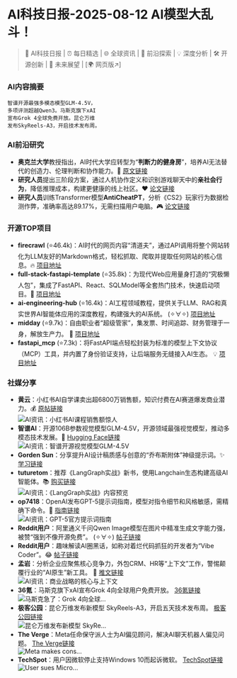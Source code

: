 
# AI科技日报-2025-08-12 AI模型大乱斗！
> 🤖 AI科技日报 | ⏰ 每日精选 | 🌐 全球资讯 | 🔬 前沿探索 | 💡 深度分析 | 🛠️ 开源创新 | 🚀 未来展望 | [🌍 网页版↗️]
### **AI内容摘要**
```
智谱开源最强多模态模型GLM-4.5V，
多项评测超越Qwen3。马斯克旗下xAI
宣布Grok 4全球免费开放。昆仑万维
发布SkyReels-A3，开启技术发布周。
```
### AI前沿研究
*   **奥克兰大学**教授指出，AI时代大学应转型为“**判断力的健身房**”，培养AI无法替代的创造力、伦理判断和协作能力。🤔 [原文链接](https://www.aibase.com/zh/news/20401)
*   **研究人员**提出三阶段方案，通过人机协作定义和识别游戏聊天中的**亲社会行为**，降低推理成本，构建更健康的线上社区。❤️ [论文链接](https://arxiv.org/abs/2508.05938)
*   **研究人员**训练Transformer模型**AntiCheatPT**，分析《CS2》玩家行为数据检测作弊，准确率高达89.17%，无需扫描用户电脑。🎮 [论文链接](https://arxiv.org/abs/2508.06348)
### 开源TOP项目
*   **firecrawl** (⭐46.4k)：AI时代的网页内容“清道夫”，通过API调用将整个网站转化为LLM友好的Markdown格式，轻松抓取、爬取并提取任何网站的核心信息。🔥 [项目地址](https://github.com/mendableai/firecrawl)
*   **full-stack-fastapi-template** (⭐35.8k)：为现代Web应用量身打造的“究极懒人包”，集成了FastAPI、React、SQLModel等全套热门技术，快速启动项目。🚀 [项目地址](https://github.com/fastapi/full-stack-fastapi-template)
*   **ai-engineering-hub** (⭐16.4k)：AI工程领域教程，提供关于LLM、RAG和真实世界AI智能体应用的深度教程，构建强大的AI系统。 (✧∀✧) [项目地址](https://github.com/patchy631/ai-engineering-hub)
*   **midday** (⭐9.7k)：自由职业者“超级管家”，集发票、时间追踪、财务管理于一身，解放生产力。 💼 [项目地址](https://github.com/midday-ai/midday)
*   **fastapi_mcp** (⭐7.3k)：将FastAPI端点轻松封装为标准的模型上下文协议（MCP）工具，并内置了身份验证支持，让后端服务无缝接入AI生态。 💡 [项目地址](https://github.com/tadata-org/fastapi_mcp)
### 社媒分享
*   **黄云**：小红书AI自学课卖出超6800万销售额，知识付费在AI赛道爆发商业潜力。💰 [原帖链接](https://x.com/huangyun_122/status/1954613424618664203)
    <br/>![AI资讯：小红书AI课程销售额惊人](https://cdn.jsdmirror.com/gh/justlovemaki/imagehub@main/images/2025/08/news_01k2ctjvkjfkyb0a6d7703kqwm.avif)
*   **智谱AI**：开源106B参数视觉模型GLM-4.5V，开源领域最强视觉模型，推动多模态技术发展。👑 [Hugging Face链接](https://huggingface.co/zai-org/GLM-4.5V)
    <br/>![AI资讯：智谱开源视觉模型GLM-4.5V](https://cdn.jsdmirror.com/gh/justlovemaki/imagehub@main/images/2025/08/news_01k2ctk0gder29wz7ajv98km8y.avif)
*   **Gorden Sun**：分享提升AI设计稿质感与创意的“乔布斯附体”神级提示词。✨ [学习链接](https://x.com/Gorden_Sun/status/1954883642863620164)
*   **tuturetom**：推荐《LangGraph实战》新书，使用Langchain生态构建高级AI智能体。📚 [购买链接](https://x.com/tuturetom/status/1954844587627037095)
    <br/>![AI资讯：《LangGraph实战》内容预览](https://cdn.jsdmirror.com/gh/justlovemaki/imagehub@main/images/2025/08/news_01k2ctkcr6eab8mp2p1474qd9b.avif)
*   **op7418**：OpenAI发布GPT-5提示词指南，模型对指令细节和风格敏感，需精确下命令。🧐 [指南链接](https://x.com/op7418/status/1954779640947745251)
    <br/>![AI资讯：GPT-5官方提示词指南](https://cdn.jsdmirror.com/gh/justlovemaki/imagehub@main/images/2025/08/news_01k2ctkkq8e0dvh9nrx84k1hat.avif)
*   **Reddit用户**：阿里通义千问Qwen Image模型在图片中精准生成文字能力强，被赞“强到不像开源免费”。 (✧∀✧) [帖子链接](https://old.reddit.com/r/FluxAI/comments/1mmsgra/qwen_image_is_literally_unchallenged_at/)
*   **Reddit用户**：趣味解读AI圈黑话，如称对着烂代码抓狂的开发者为“Vibe Coder”。😂 [帖子链接](https://www.reddit.com/r/artificial/comments/1mne81e/beginners_guide_to_ai_terms_and_how_theyre_used/)
*   **孟岩**：分析企业应聚焦核心竞争力，外包CRM、HR等“上下文”工作，警惕颠覆行业的“AI原生”新工具。 🧠 [推文链接](https://x.com/shao__meng/status/1954697899608281508)
    <br/>![AI资讯：商业战略的核心与上下文](https://cdn.jsdmirror.com/gh/justlovemaki/imagehub@main/images/2025/08/news_01k2ctjr3fem6r24d9ap84csx5.avif)
*   **36氪**：马斯克旗下xAI宣布Grok 4向全球用户免费开放。 [36氪链接](https://www.36kr.com/p/3417730146127238)
    <br/>![马斯克急了：Grok 4向全球...](https://img.36krcdn.com/hsossms/20250811/v2_668bec7633ee4b56b78a4401c59ba00d@000000@ai_oswg420286oswg1536oswg722_img_000~tplv-1marlgjv7f-ai-v3:600:400:600:400:q70.jpg)
*   **极客公园**：昆仑万维发布新模型 SkyReels-A3，开启五天技术发布周。 [极客公园链接](http://www.geekpark.net/news/352587)
    <br/>![昆仑万维发布新模型 SkyRe...](https://imgslim.geekpark.net/uploads/image/file/c5/ec/c5ec07db0d18c7c4ad64bfe08cbb4c2a.png)
*   **The Verge**：Meta任命保守派人士为AI偏见顾问，解决AI聊天机器人偏见问题。 [The Verge链接](https://www.theverge.com/news/757537/meta-robby-starbuck-conservative-activist-ai-bias-advisor)
    <br/>![Meta makes cons...](https://platform.theverge.com/wp-content/uploads/sites/2/2025/08/STK043_VRG_Illo_N_Barclay_5_Meta.jpg?quality=90&strip=all&crop=0,0,100,100)
*   **TechSpot**：用户因微软停止支持Windows 10而起诉微软。 [TechSpot链接](https://www.techspot.com/news/109026-user-sues-microsoft-over-planned-end-windows-10.html)
    <br/>![User sues Micro...](https://www.techspot.com/images2/news/ts3_thumbs/2025/08/2025-08-11-ts3_thumbs-785.jpg)